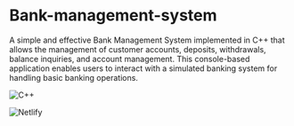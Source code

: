 # Bank-management-system
A simple and effective Bank Management System implemented in C++ that allows the management of customer accounts, deposits, withdrawals, balance inquiries, and account management. This console-based application enables users to interact with a simulated banking system for handling basic banking operations.

![C++](https://img.shields.io/badge/c++-%2300599C.svg?style=for-the-badge&logo=c%2B%2B&logoColor=white) 

 ![Netlify](https://img.shields.io/badge/netlify-%23000000.svg?style=for-the-badge&logo=netlify&logoColor=#00C7B7) 

